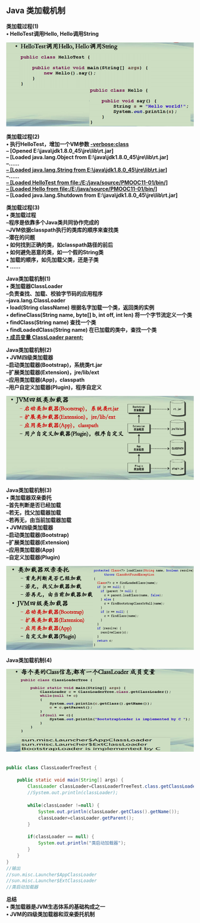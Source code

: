 ## Java 类加载机制

**类加载过程(1)**  
**• HelloTest调用Hello, Hello调用String**  

![类加载过程1](./类加载过程1.png)



**类加载过程(2)**  
**• 执行HelloTest，增加一个VM参数 <u>-verbose:class</u>**  
**– [Opened E:\java\jdk1.8.0_45\jre\lib\rt.jar]**  
**– [Loaded java.lang.Object from E:\java\jdk1.8.0_45\jre\lib\rt.jar]**  
**–……**  
**<u>– [Loaded java.lang.String from E:\java\jdk1.8.0_45\jre\lib\rt.jar]</u>**  
**–……**  
**<u>– [Loaded HelloTest from file:/E:/java/source/PMOOC11-01/bin/]</u>**  
**<u>– [Loaded Hello from file:/E:/java/source/PMOOC11-01/bin/]</u>**  
**– [Loaded java.lang.Shutdown from E:\java\jdk1.8.0_45\jre\lib\rt.jar]**  



**类加载过程(3)**  
**• 类加载过程**  
**–程序是依靠多个Java类共同协作完成的**  
**–JVM依据classpath执行的类库的顺序来查找类**  
**–潜在的问题**  
**• 如何找到正确的类，如classpath路径的前后**  
**• 如何避免恶意的类，如一个假的String类**  
**• 加载的顺序，如先加载父类，还是子类**  
**• ……**  



**Java类加载机制(1)**  
**• 类加载器ClassLoader**  
**–负责查找、加载、校验字节码的应用程序**  
**–java.lang.ClassLoader**  
**• load(String className) 根据名字加载一个类，返回类的实例**  
**• defineClass(String name, byte[] b, int off, int len) 将一个字节流定义一个类**  
**• findClass(String name) 查找一个类**  
**• findLoadedClass(String name) 在已加载的类中，查找一个类**  
**<u>• 成员变量 ClassLoader parent;</u>**  



**Java类加载机制(2)**  
**• JVM四级类加载器**  
**–启动类加载器(Bootstrap)，系统类rt.jar**  
**–扩展类加载器(Extension)，jre/lib/ext**  
**–应用类加载器(App)，classpath**  
**–用户自定义加载器(Plugin)，程序自定义**  

<img src="./java类加载机制2.png" alt="java类加载机制2"  />



**Java类加载机制(3)**  
**• 类加载器双亲委托**  
**–首先判断是否已经加载**  
**–若无，找父加载器加载**  
**–若再无，由当前加载器加载**  
**• JVM四级类加载器**  
**–启动类加载器(Bootstrap)**  
**–扩展类加载器(Extension)**  
**–应用类加载器(App)**  
**–自定义加载器(Plugin)**  

![java类加载机制3](./java类加载机制3.png)



**Java类加载机制(4)**

![java类加载机制4](./java类加载机制4.png)



```java

public class ClassLoaderTreeTest {
	
	public static void main(String[] args) {
		ClassLoader classLoader=ClassLoaderTreeTest.class.getClassLoader();
		//System.out.println(classLoader);
		
		while(classLoader !=null) {
			System.out.println(classLoader.getClass().getName());
			classLoader=classLoader.getParent();
		}
		
		if(classLoader == null) {
			System.out.println("类启动加载器");
		}
	}
}
//输出
//sun.misc.Launcher$AppClassLoader
//sun.misc.Launcher$ExtClassLoader
//类启动加载器
```



**总结**  
**• 类加载器是JVM生态体系的基础构成之一**  
**• JVM的四级类加载器和双亲委托机制**  